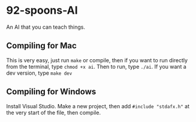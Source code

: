 # 92-spoons-AI
An AI that you can teach things.
## Compiling for Mac
This is very easy, just run ```make``` or compile, then if you want to run directly from the terminal, type ```chmod +x ai```. Then to run, type ```./ai```. If you want a dev version, type ```make dev```
## Compiling for Windows
Install Visual Studio. Make a new project, then add ```#include "stdafx.h"``` at the very start of the file, then compile.
